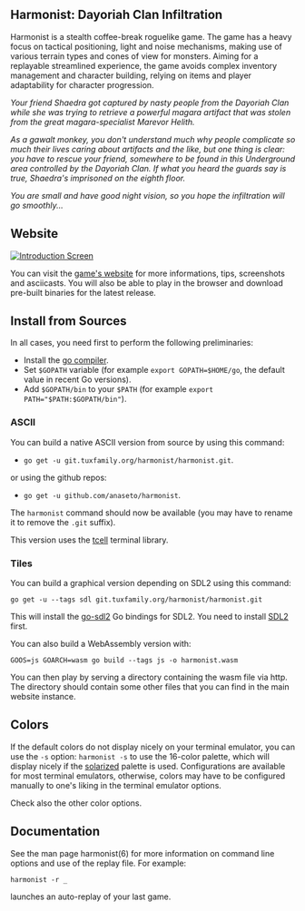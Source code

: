 Harmonist: Dayoriah Clan Infiltration
-------------------------------------

Harmonist is a stealth coffee-break roguelike game.  The game has a heavy focus
on tactical positioning, light and noise mechanisms, making use of various
terrain types and cones of view for monsters.  Aiming for a replayable
streamlined experience, the game avoids complex inventory management and
character building, relying on items and player adaptability for character
progression.

*Your friend Shaedra got captured by nasty people from the Dayoriah Clan while
she was trying to retrieve a powerful magara artifact that was stolen from the
great magara-specialist Marevor Helith.*

*As a gawalt monkey, you don't understand much why people complicate so much
their lives caring about artifacts and the like, but one thing is clear: you
have to rescue your friend, somewhere to be found in this Underground area
controlled by the Dayoriah Clan.  If what you heard the guards say is true,
Shaedra's imprisoned on the eighth floor.*

*You are small and have good night vision, so you hope the infiltration
will go smoothly...*

Website
-------

[![Introduction Screen](https://download.tuxfamily.org/harmonist/intro-screen-tiles.png)](https://harmonist.tuxfamily.org/index.html)

You can visit the [game's
website](https://harmonist.tuxfamily.org/index.html)
for more informations, tips, screenshots and asciicasts. You will also be able
to play in the browser and download pre-built binaries for the latest release.

Install from Sources
--------------------

In all cases, you need first to perform the following preliminaries:

+ Install the [go compiler](https://golang.org/).
+ Set `$GOPATH` variable (for example `export GOPATH=$HOME/go`, the default
  value in recent Go versions).
+ Add `$GOPATH/bin` to your `$PATH` (for example `export PATH="$PATH:$GOPATH/bin"`).

### ASCII

You can build a native ASCII version from source by using this command:

+ `go get -u git.tuxfamily.org/harmonist/harmonist.git`.

or using the github repos:

+ `go get -u github.com/anaseto/harmonist`.
  
The `harmonist` command should now be available (you may have to rename it to
remove the `.git` suffix).

This version uses the [tcell](https://github.com/gdamore/tcell) terminal
library.

### Tiles

You can build a graphical version depending on SDL2 using this command:

    go get -u --tags sdl git.tuxfamily.org/harmonist/harmonist.git

This will install the [go-sdl2](https://github.com/veandco/go-sdl2/sdl) Go
bindings for SDL2. You need to install
[SDL2](https://libsdl.org/download-2.0.php) first.

You can also build a WebAssembly version with:

    GOOS=js GOARCH=wasm go build --tags js -o harmonist.wasm

You can then play by serving a directory containing the wasm file via http. The
directory should contain some other files that you can find in the main
website instance.

Colors
------

If the default colors do not display nicely on your terminal emulator, you can
use the `-s` option: `harmonist -s` to use the 16-color palette, which
will display nicely if the [solarized](http://ethanschoonover.com/solarized)
palette is used. Configurations are available for most terminal emulators,
otherwise, colors may have to be configured manually to one's liking in
the terminal emulator options.

Check also the other color options.

Documentation
-------------

See the man page harmonist(6) for more information on command line options and use
of the replay file. For example:

    harmonist -r _

launches an auto-replay of your last game.
